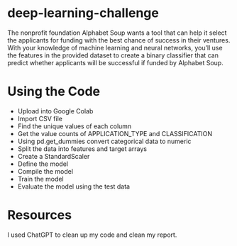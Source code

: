 # deep-learning-challenge
The nonprofit foundation Alphabet Soup wants a tool that can help it select the applicants for funding with the best chance of success in their ventures. With your knowledge of machine learning and neural networks, you’ll use the features in the provided dataset to create a binary classifier that can predict whether applicants will be successful if funded by Alphabet Soup.
# Using the Code
- Upload into Google Colab
- Import CSV file
- Find the unique values of each column
- Get the value counts of APPLICATION_TYPE and CLASSIFICATION
- Using pd.get_dummies convert categorical data to numeric
- Split the data into features and target arrays
- Create a StandardScaler
- Define the model
- Compile the model
- Train the model
- Evaluate the model using the test data
# Resources
I used ChatGPT to clean up my code and clean my report.
